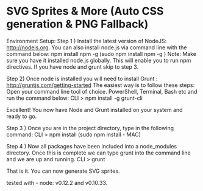 # SVG Sprites & More (Auto CSS generation & PNG Fallback)

Environment Setup:
Step 1 ) 
Install the latest version of NodeJS: http://nodejs.org. You can also install node.js via command line with the command below: npm install npm -g (sudo npm install npm -g )
Note: Make sure you have it installed node.js globally. This will enable you to run npm directives. If you have node and grunt skip to step 3.

Step 2)
Once node is installed you will need to install Grunt : http://gruntjs.com/getting-started 
The easiest way is to follow these steps: Open your command line tool of choice. PowerShell, Terminal, Bash etc and run the command below:
CLI > npm install -g grunt-cli

Excellent! You now have Node and Grunt installed on your system and ready to go.

Step 3 ) 
Once you are in the project directory, type in the following command: CLI > npm install (sudo npm install - MAC)

Step 4 ) 
Now all packages have been included into a node_modules directory. Once this is complete we can type grunt into the command line and we are up and running. CLI > grunt

That is it. You can now generate SVG sprites.

tested with - node: v0.12.2 and v0.10.33.

